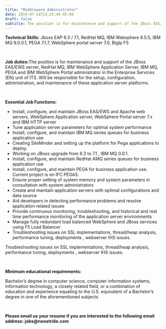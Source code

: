 ```yaml
---
title: "Middleware Administrator"
date: 2019-07-14T23:25:45-05:00
draft: false
subtitle: The position is for maintenance and support of the JBoss EAS/EWS server, RedHat MQ, IBM WebSphere Application Server, IBM MQ, PEGA and IBM WebSphere Portal administrator in the Enterprise Services (EN) unit of ITS.  Will be responsible for the setup, configuration, administration, and maintenance of these application server platforms.
---
```


<p><strong>Technical Skills:</strong> Jboss EAP 6.3 / 7.1, RedHat MQ, IBM Websphere 8.5.5, IBM MQ 9.0.0.1, PEGA 7.1.7, WebSphere portal server 7.0, BigIp F5&nbsp;</p>
<br>
<p><strong>Job duties:</strong>The position is for maintenance and support of the JBoss EAS/EWS server, RedHat MQ, IBM WebSphere Application Server, IBM MQ, PEGA and IBM WebSphere Portal administrator in the Enterprise Services (EN) unit of ITS. Will be responsible for the setup, configuration, administration, and maintenance of these application server platforms.</p>
<br>
<p><strong>Essential Job Functions:</strong></p>
<ul>
<li>Install, configure, and maintain JBoss EAS/EWS and Apache web servers, WebSphere Application server, WebSphere Portal server 7.x and IBM HTTP server</li>
<li>Tune application server parameters for optimal system performance</li>
<li>Install, configure, and maintain IBM MQ series queues for business application use</li>
<li>Creating SiteMinder and setting up the platform for Pega applications to deploy.</li>
<li>Working on JBoss upgrade from 6.3 to 7.1 , IBM MQ 0.0.1.</li>
<li>Install, configure, and maintain RedHat AMQ series queues for business application use</li>
<li>Install, configure, and maintain PEGA for business application use. Current project is on IFC PEGA5.</li>
<li>Ensure proper setting of system memory and system parameters in consultation with system administrators</li>
<li>Create and maintain application servers with optimal configurations and data source</li>
<li>Aid developers in detecting performance problems and resolve application related issues</li>
<li>Provide continuous monitoring, troubleshooting, and historical and real time performance monitoring of the application server environments</li>
<li>Manage fully redundant load balanced WebSphere and JBoss services using F5 Load Balancer</li>
<li>Troubleshooting issues on SSL implementations, thread/heap analysis, performance tuning, deployments , webserver IHS issues.</li>
</ul>
<p>Troubleshooting issues on SSL implementations, thread/heap analysis, performance tuning, deployments , webserver IHS issues.</p>
<br>
<p><strong>Minimum educational requirements:</strong></p>
<p>Bachelor’s degree in computer science, computer information systems, information technology, a closely related field, or a combination of education and experience equating to the U.S. equivalent of a Bachelor’s degree in one of the aforementioned subjects</p>
<div class="divider"></div>
<br>
<p><strong>Please email us your resume if you are interested to the following email address: jobs@neostride.com</strong></p>

